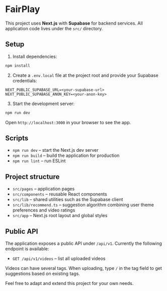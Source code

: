 # FairPlay

This project uses **Next.js** with **Supabase** for backend services. All application code lives under the `src/` directory.

## Setup

1. Install dependencies:

```bash
npm install
```

2. Create a `.env.local` file at the project root and provide your Supabase credentials:

```env
NEXT_PUBLIC_SUPABASE_URL=<your-supabase-url>
NEXT_PUBLIC_SUPABASE_ANON_KEY=<your-anon-key>
```

3. Start the development server:

```bash
npm run dev
```

Open `http://localhost:3000` in your browser to see the app.

## Scripts

- `npm run dev` – start the Next.js dev server
- `npm run build` – build the application for production
- `npm run lint` – run ESLint

## Project structure

- `src/pages` – application pages
- `src/components` – reusable React components
- `src/lib` – shared utilities such as the Supabase client
- `src/lib/recommend.ts` – suggestion algorithm combining user theme preferences and video ratings
- `src/app` – Next.js root layout and global styles

## Public API

The application exposes a public API under `/api/v1`. Currently the following endpoint is available:
- `GET /api/v1/videos` – list all uploaded videos


Videos can have several tags. When uploading, type `/` in the tag field to get suggestions based on existing tags.

Feel free to adapt and extend this project for your own needs.
